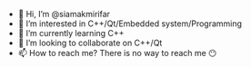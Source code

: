 - 👋 Hi, I’m @siamakmirifar
- 👀 I’m interested in C++/Qt/Embedded system/Programming
- 🌱 I’m currently learning C++
- 💞️ I’m looking to collaborate on C++/Qt
- 📫 How to reach me? There is no way to reach me 😶
